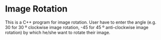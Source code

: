 # Image Rotation
This is a C++ program for image rotation. User have to enter the angle (e.g. 30 for 30 º clockwise image rotation, -45 for 45 º anti-clockwise image rotation) by which he/she want to rotate their image.
